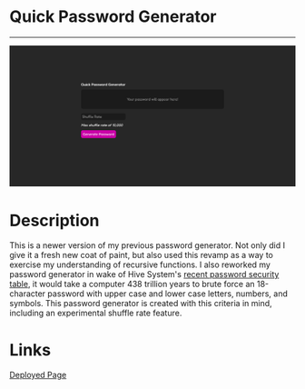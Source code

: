 # Quick Password Generator
***
![Site Preview](./assets/images/prev-img.png)

# Description
This is a newer version of my previous password generator. Not only did I give it a fresh new coat of paint, but also used this revamp as a way to exercise my understanding of recursive functions. I also reworked my password generator in wake of Hive System's [recent password security table](https://www.hivesystems.io/blog/are-your-passwords-in-the-green?utm_source=header), it would take a computer 438 trillion years to brute force an 18-character password with upper case and lower case letters, numbers, and symbols. This password generator is created with this criteria in mind, including an experimental shuffle rate feature.

# Links

[Deployed Page](https://staticcloud.github.io/Password-Generator-Challenge/)

